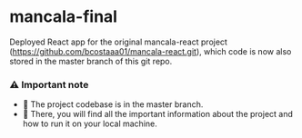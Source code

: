 # mancala-final

Deployed React app for the original mancala-react project (https://github.com/bcostaaa01/mancala-react.git), which code is now also stored in the master branch of this git repo.

### ⚠️ Important note

- 🔌 The project codebase is in the master branch.
- 🛴 There, you will find all the important information about the project and how to run it on your local machine.


